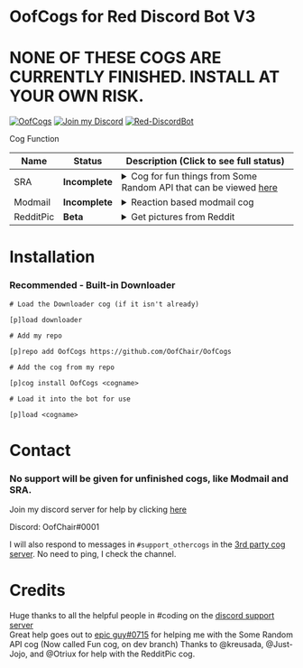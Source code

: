 # OofCogs for Red Discord Bot V3
# NONE OF THESE COGS ARE CURRENTLY FINISHED. INSTALL AT YOUR OWN RISK.

[![OofCogs](https://img.shields.io/badge/OofCogs-by%20OofChair-810d0d?style=for-the-badge)](https://github.com/OofChair/OofCogs)
[![Join my Discord](https://img.shields.io/badge/Join%20My-Discord-7289da?style=for-the-badge&logo=discord&link=https://pwnbot.xyz/support)](http://pwnbot.xyz/support)
[![Red-DiscordBot](https://img.shields.io/badge/Red%20Discord%20Bot-V3%20Cogs-cb533f?link=https://github.com/Cog-Creators/Red-DiscordBot&style=for-the-badge)](http://github.com/Cog-Creators/Red-DiscordBot)


Cog Function

| Name | Status | Description (Click to see full status)
| --- | --- | --- |
| SRA | **Incomplete** | <details><summary>Cog for fun things from Some Random API that can be viewed [here](https://some-random-api.ml)</summary>Currently incomplete, will be working on it most I can</details> |
| Modmail | **Incomplete** | <details><summary>Reaction based modmail cog</summary>Reaction based modmail cog, set a message that when reacted creates a new ticket</details> |
| RedditPic | **Beta** | <details><summary>Get pictures from Reddit</summary>Get pictures from different subreddits, built in meme command and command to get from other subreddits</details> |


# Installation
### Recommended - Built-in Downloader
```
# Load the Downloader cog (if it isn't already)

[p]load downloader

# Add my repo

[p]repo add OofCogs https://github.com/OofChair/OofCogs

# Add the cog from my repo

[p]cog install OofCogs <cogname>

# Load it into the bot for use

[p]load <cogname>
```

# Contact

### No support will be given for unfinished cogs, like Modmail and SRA.

Join my discord server for help by clicking [here](https://discord.gg/3PfU5q22wN)

Discord: OofChair#0001

I will also respond to messages in `#support_othercogs` in the [3rd party cog server](https://discord.gg/GET4DVk). No need to ping, I check the channel.



# Credits

Huge thanks to all the helpful people in #coding on the [discord support server](https://discord.gg/red)<br>
Great help goes out to [epic guy#0715](https://github.com/npc203) for helping me with the Some Random API cog (Now called Fun cog, on dev branch)
Thanks to @kreusada, @Just-Jojo, and @Otriux for help with the RedditPic cog.
